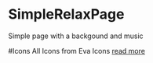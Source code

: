 # SimpleRelaxPage
Simple page with a backgound and music


#Icons
All Icons from Eva Icons [read more](https://github.com/akveo/eva-icons)